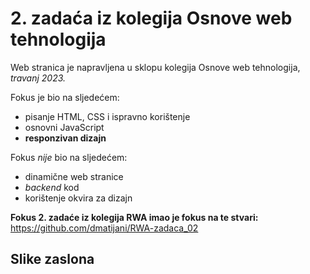# 2. zadaća iz kolegija Osnove web tehnologija

Web stranica je napravljena u sklopu kolegija Osnove web tehnologija, _travanj 2023._

Fokus je bio na sljedećem:
- pisanje HTML, CSS i ispravno korištenje
- osnovni JavaScript
- **responzivan dizajn**

Fokus _nije_ bio na sljedećem:
- dinamične web stranice
- _backend_ kod
- korištenje okvira za dizajn

**Fokus 2. zadaće iz kolegija RWA imao je fokus na te stvari:** https://github.com/dmatijani/RWA-zadaca_02

## Slike zaslona
